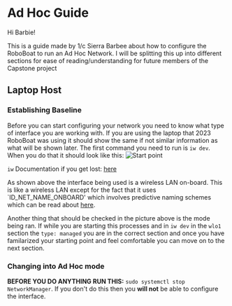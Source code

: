 # Ad Hoc Guide

Hi Barbie!

This is a guide made by 1/c Sierra Barbee about how to configure the RoboBoat to run an Ad Hoc Network. I will be splitting this up into different sections for ease of reading/understanding for future members of the Capstone project

## Laptop Host

### Establishing Baseline

Before you can start configuring your network you need to know what type of interface you are working with. If you are using the laptop that 2023 RoboBoat was using it should show the same if not similar information as what will be shown later. The first command you need to run is `iw dev`. When you do that it should look like this:
![Start point](https://github.com/DarkAngelRed/RoboBoat_Cyber_Minority/blob/main/Ad-Hoc-Config/host_inital_iw_dev_results.png)

`iw` Documentation if you get lost: [here](https://www.freedesktop.org/software/systemd/man/systemd.net-naming-scheme.html)

As shown above the interface being used is a wireless LAN on-board. This is like a wireless LAN except for the fact that it uses `ID_NET_NAME_ONBOARD' which involves predictive naming schemes which can be read about [here](https://www.freedesktop.org/software/systemd/man/systemd.net-naming-scheme.html).

Another thing that should be checked in the picture above is the mode being ran. If while you are starting this processes and in `iw dev` in the `wlo1` section the `type: managed` you are in the correct section and once you have familarized your starting point and feel comfortable you can move on to the next section.

### Changing into Ad Hoc mode

**BEFORE YOU DO ANYTHING RUN THIS:** `sudo systemctl stop NetworkManager`. If you don't do this then you **will not** be able to configure the interface.
